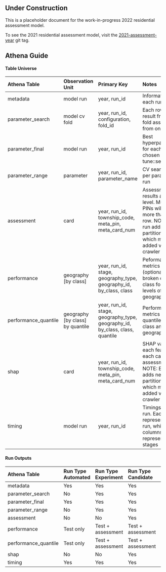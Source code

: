 
<!-- README.md is generated from README.Rmd. Please edit that file -->

## Under Construction

This is a placeholder document for the work-in-progress 2022 residential
assessment model.

To see the 2021 residential assessment model, visit the
[2021-assessment-year](https://gitlab.com/ccao-data-science---modeling/models/ccao_res_avm/-/tree/2021-assessment-year)
git tag.

## Athena Guide

#### Table Universe

| Athena Table         | Observation Unit                   | Primary Key                                                                  | Notes                                                                                                                                                              |
|:---------------------|:-----------------------------------|:-----------------------------------------------------------------------------|:-------------------------------------------------------------------------------------------------------------------------------------------------------------------|
| metadata             | model run                          | year, run_id                                                                 | Information about each run                                                                                                                                         |
| parameter_search     | model cv fold                      | year, run_id, configuration, fold_id                                         | Each row is the result from one fold assessment from one iteration                                                                                                 |
| parameter_final      | model run                          | year, run_id                                                                 | Best hyperparameters for each run, as chosen by tune::select_best()                                                                                                |
| parameter_range      | parameter                          | year, run_id, parameter_name                                                 | CV search range per parameter per run                                                                                                                              |
| assessment           | card                               | year, run_id, township_code, meta_pin, meta_card_num                         | Assessment results at the card level. Multi-card PINs will have more than one row. NOTE: Each run adds new partitions to S3 which must be added via a Glue crawler |
| performance          | geography \[by class\]             | year, run_id, stage, geography_type, geography_id, by_class, class           | Peformance metrics (optionally) broken out by class for different levels of geography                                                                              |
| performance_quantile | geography \[by class\] by quantile | year, run_id, stage, geography_type, geography_id, by_class, class, quantile | Performance metrics by quantile within class and geography                                                                                                         |
| shap                 | card                               | year, run_id, township_code, meta_pin, meta_card_num                         | SHAP values for each feature of each card in the assessment data. NOTE: Each run adds new partitions to S3 which must be added via a Glue crawler                  |
| timing               | model run                          | year, run_id                                                                 | Timings for whole run. Each row represents one run, while columns represent the stages                                                                             |

#### Run Outputs

| Athena Table         | Run Type Automated | Run Type Experiment | Run Type Candidate | Run Type Final    |
|:---------------------|:-------------------|:--------------------|:-------------------|:------------------|
| metadata             | Yes                | Yes                 | Yes                | Yes               |
| parameter_search     | No                 | Yes                 | Yes                | Yes               |
| parameter_final      | Yes                | Yes                 | Yes                | Yes               |
| parameter_range      | No                 | Yes                 | Yes                | Yes               |
| assessment           | No                 | No                  | Yes                | Yes               |
| performance          | Test only          | Test + assessment   | Test + assessment  | Test + assessment |
| performance_quantile | Test only          | Test + assessment   | Test + assessment  | Test + assessment |
| shap                 | No                 | No                  | Yes                | Yes               |
| timing               | Yes                | Yes                 | Yes                | Yes               |
